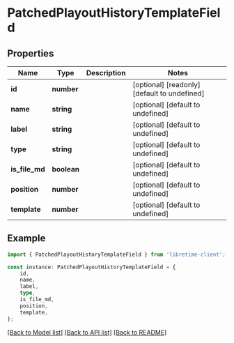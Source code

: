 # PatchedPlayoutHistoryTemplateField


## Properties

Name | Type | Description | Notes
------------ | ------------- | ------------- | -------------
**id** | **number** |  | [optional] [readonly] [default to undefined]
**name** | **string** |  | [optional] [default to undefined]
**label** | **string** |  | [optional] [default to undefined]
**type** | **string** |  | [optional] [default to undefined]
**is_file_md** | **boolean** |  | [optional] [default to undefined]
**position** | **number** |  | [optional] [default to undefined]
**template** | **number** |  | [optional] [default to undefined]

## Example

```typescript
import { PatchedPlayoutHistoryTemplateField } from 'libretime-client';

const instance: PatchedPlayoutHistoryTemplateField = {
    id,
    name,
    label,
    type,
    is_file_md,
    position,
    template,
};
```

[[Back to Model list]](../README.md#documentation-for-models) [[Back to API list]](../README.md#documentation-for-api-endpoints) [[Back to README]](../README.md)
